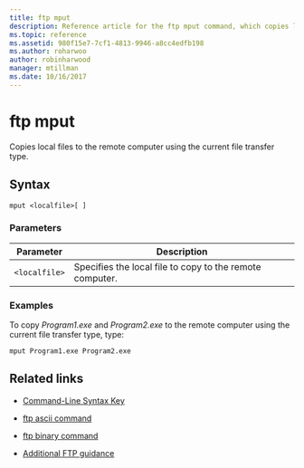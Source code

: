 ```yaml
---
title: ftp mput
description: Reference article for the ftp mput command, which copies local files to the remote computer using the current file transfer type.
ms.topic: reference
ms.assetid: 980f15e7-7cf1-4813-9946-a8cc4edfb198
ms.author: roharwoo
author: robinharwood
manager: mtillman
ms.date: 10/16/2017
---
```


# ftp mput



Copies local files to the remote computer using the current file transfer type.

## Syntax

```
mput <localfile>[ ]
```

### Parameters

| Parameter | Description |
| --------- | ----------- |
| `<localfile>` | Specifies the local file to copy to the remote computer. |

### Examples

To copy *Program1.exe* and *Program2.exe* to the remote computer using the current file transfer type, type:

```
mput Program1.exe Program2.exe
```

## Related links

- [Command-Line Syntax Key](command-line-syntax-key.md)

- [ftp ascii command](ftp-ascii.md)

- [ftp binary command](ftp-binary.md)

- [Additional FTP guidance](/previous-versions/orphan-topics/ws.10/cc756013(v=ws.10))
